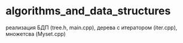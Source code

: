 # algorithms_and_data_structures
реализация БДП (tree.h, main.cpp), дерева с итератором (iter.cpp), множетсва (Myset.cpp)
